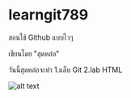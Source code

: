 # learngit789
สอนใช้ Github แบบไวๆ

เขียนโดย "สุดหล่อ"

วันนี้สุดหล่อจะทำ
1.แล็บ Git
2.lab HTML

![alt text](https://play-lh.googleusercontent.com/V-mu__QtzGx7oetbGTVGRf3-oxWoKfnrtPLq27LNYZaiFV9luzU0_vhUXLPFjz_l)
